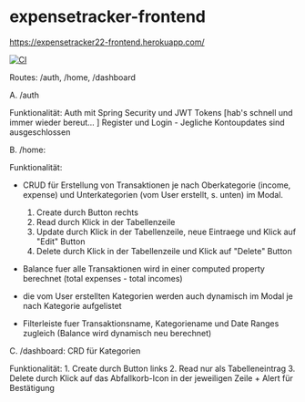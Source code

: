 # expensetracker-frontend

https://expensetracker22-frontend.herokuapp.com/

[![CI](https://github.com/anagarlau/expensetracker-frontend/actions/workflows/ci.yml/badge.svg)](https://github.com/anagarlau/expensetracker-frontend/actions/workflows/ci.yml)




Routes: /auth, /home, /dashboard

A. /auth

Funktionalität:
Auth mit Spring Security und JWT Tokens [hab's schnell und immer wieder bereut... ]
Register und Login - Jegliche Kontoupdates sind ausgeschlossen


B. /home:

Funktionalität:

- CRUD für Erstellung von Transaktionen je nach Oberkategorie (income, expense) und Unterkategorien (vom User erstellt, s. unten) im Modal.
    1. Create durch Button rechts
    2. Read durch Klick in der Tabellenzeile
    3. Update durch Klick in der Tabellenzeile, neue Eintraege und Klick auf "Edit" Button
    4. Delete durch Klick in der Tabellenzeile und Klick auf "Delete" Button

- Balance fuer alle Transaktionen wird in einer computed property berechnet (total expenses - total incomes)
- die vom User erstellten Kategorien werden auch dynamisch im Modal je nach Kategorie aufgelistet
- Filterleiste fuer Transaktionsname, Kategoriename und Date Ranges zugleich (Balance wird dynamisch neu berechnet)

C. /dashboard: CRD für Kategorien

Funktionalität:
    1. Create durch Button links
    2. Read nur als Tabelleneintrag
    3. Delete durch Klick auf das Abfallkorb-Icon in der jeweiligen Zeile + Alert für Bestätigung
	
 
